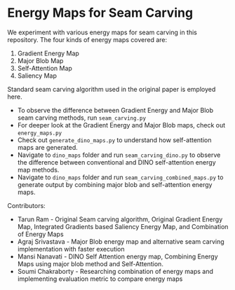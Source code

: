 # Energy Maps for Seam Carving

We experiment with various energy maps for seam carving in this repository. The four kinds of energy maps covered are:

1. Gradient Energy Map
2. Major Blob Map
3. Self-Attention Map
4. Saliency Map

Standard seam carving algorithm used in the original paper is employed here.

- To observe the difference between Gradient Energy and Major Blob seam carving methods, run `seam_carving.py`
- For deeper look at the Gradient Energy and Major Blob maps, check out `energy_maps.py`
- Check out `generate_dino_maps.py` to understand how self-attention maps are generated.
- Navigate to `dino_maps` folder and run `seam_carving_dino.py` to observe the difference between conventional and DINO self-attention energy map methods.
- Navigate to `dino_maps` folder and run `seam_carving_combined_maps.py` to generate output by combining major blob and self-attention energy maps.

Contributors:
- Tarun Ram - Original Seam carving algorithm, Original Gradient Energy Map, Integrated Gradients based Saliency Energy Map, and Combination of Energy Maps
- Agraj Srivastava - Major Blob energy map and alternative seam carving implementation with faster execution
- Mansi Nanavati - DINO Self Attention energy map, Combining Energy Maps using major blob method and Self-Attention.
- Soumi Chakraborty - Researching combination of energy maps and implementing evaluation metric to compare energy maps
